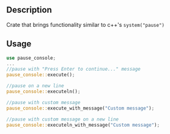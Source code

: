 ## Description
Crate that brings functionality similar to c++'s `system("pause")`

## Usage
```rust
use pause_console;
...
//pause with "Press Enter to continue..." message
pause_console::execute();

//pause on a new line
pause_console::executeln();

//pause with custom message
pause_console::execute_with_message("Custom message");

//pause with custom message on a new line
pause_console::executeln_with_message("Custom message");
```
